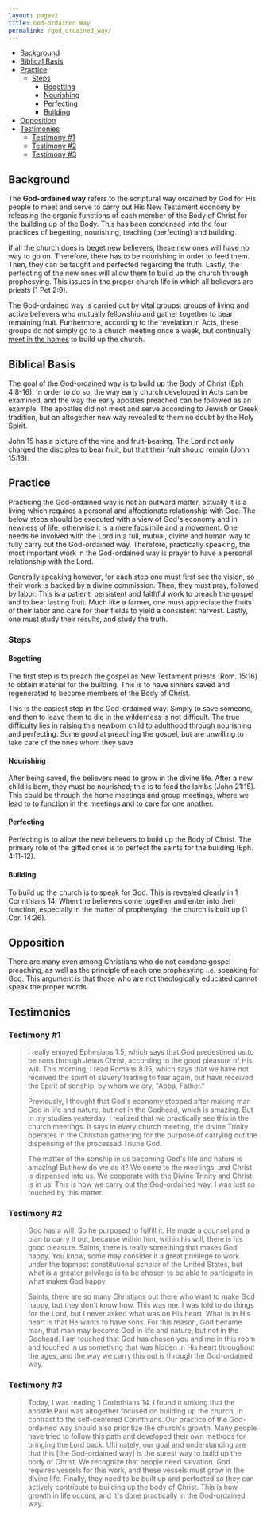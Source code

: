 ```yaml
---
layout: pagev2
title: God-ordained Way
permalink: /god_ordained_way/
---
```

- [Background](#background)
- [Biblical Basis](#biblical-basis)
- [Practice](#practice)
  - [Steps](#steps)
    - [Begetting](#begetting)
    - [Nourishing](#nourishing)
    - [Perfecting](#perfecting)
    - [Building](#building)
- [Opposition](#opposition)
- [Testimonies](#testimonies)
  - [Testimony #1](#testimony-1)
  - [Testimony #2](#testimony-2)
  - [Testimony #3](#testimony-3)

## Background

The **God-ordained way** refers to the scriptural way ordained by God for His people to meet and serve to carry out His New Testament economy by releasing the organic functions of each member of the Body of Christ for the building up of the Body. This has been condensed into the four practices of begetting, nourishing, teaching (perfecting) and building.

If all the church does is beget new believers, these new ones will have no way to go on. Therefore, there has to be nourishing in order to feed them. Then, they can be taught and perfected regarding the truth. Lastly, the perfecting of the new ones will allow them to build up the church through prophesying. This issues in the proper church life in which all believers are priests (1 Pet 2:9).

The God-ordained way is carried out by vital groups: groups of living and active believers who mutually fellowship and gather together to bear remaining fruit. Furthermore, according to the revelation in Acts, these groups do not simply go to a church meeting once a week, but continually [meet in the homes](../home_meeting) to build up the church.

## Biblical Basis

The goal of the God-ordained way is to build up the Body of Christ (Eph 4:8-16). In order to do so, the way early church developed in Acts can be examined, and the way the early apostles preached can be followed as an example. The apostles did not meet and serve according to Jewish or Greek tradition, but an altogether new way revealed to them no doubt by the Holy Spirit.

John 15 has a picture of the vine and fruit-bearing. The Lord not only charged the disciples to bear fruit, but that their fruit should remain (John 15:16).

## Practice

Practicing the God-ordained way is not an outward matter, actually it is a living which requires a personal and affectionate relationship with God. The below steps should be executed with a view of God's economy and in newness of life, otherwise it is a mere facsimile and a movement. One needs be involved with the Lord in a full, mutual, divine and human way to fully carry out the God-ordained way. Therefore, practically speaking, the most important work in the God-ordained way is prayer to have a personal relationship with the Lord.

Generally speaking however, for each step one must first see the vision, so their work is backed by a divine commission. Then, they must pray, followed by labor. This is a patient, persistent and faithful work to preach the gospel and to bear lasting fruit. Much like a farmer, one must appreciate the fruits of their labor and care for their fields to yield a consistent harvest. Lastly, one must study their results, and study the truth. 

### Steps

#### Begetting

The first step is to preach the gospel as New Testament priests (Rom. 15:16) to obtain material for the building. This is to have sinners saved and regenerated to become members of the Body of Christ. 

This is the easiest step in the God-ordained way. Simply to save someone, and then to leave them to die in the wilderness is not difficult. The true difficulty lies in raising this newborn child to adulthood through nourishing and perfecting. Some  good at preaching the gospel, but are unwilling to take care of the ones whom they save 

#### Nourishing

After being saved, the believers need to grow in the divine life. After a new child is born, they must be nourished; this is to feed the lambs (John 21:15). This could be through the home meetings and group meetings, where we lead to to function in the meetings and to care for one another.

#### Perfecting

Perfecting is to allow the new believers to build up the Body of Christ. The primary role of the gifted ones is to perfect the saints for the building (Eph. 4:11-12). 

#### Building

To build up the church is to speak for God. This is revealed clearly in 1 Corinthians 14. When the believers come together and enter into their function, especially in the matter of prophesying, the church is built up (1 Cor. 14:26). 

## Opposition

There are many even among Christians who do not condone gospel preaching, as well as the principle of each one prophesying i.e. speaking for God. This argument is that those who are not theologically educated cannot speak the proper words. 

## Testimonies

### Testimony #1

>I really enjoyed Ephesians 1:5, which says that God predestined us to be sons through Jesus Christ, according to the good pleasure of His will. This morning, I read Romans 8:15, which says that we have not received the spirit of slavery leading to fear again, but have received the Spirit of sonship, by whom we cry, "Abba, Father."
>
>Previously, I thought that God's economy stopped after making man God in life and nature, but not in the Godhead, which is amazing. But in my studies yesterday, I realized that we practically see this in the church meetings. It says in every church meeting, the divine Trinity operates in the Christian gathering for the purpose of carrying out the dispensing of the processed Triune God.
>
>The matter of the sonship in us becoming God's life and nature is amazing! But how do we do it? We come to the meetings, and Christ is dispensed into us. We cooperate with the Divine Trinity and Christ is in us! This is how we carry out the God-ordained way. I was just so touched by this matter.

### Testimony #2

>God has a will. So he purposed to fulfill it. He made a counsel and a plan to carry it out, because within him, within his will, there is his good pleasure. Saints, there is really something that makes God happy. You know, some may consider it a great privilege to work under the topmost constitutional scholar of the United States, but what is a greater privilege is to be chosen to be able to participate in what makes God happy. 
>
>Saints, there are so many Christians out there who want to make God happy, but they don't know how. This was me. I was told to do things for the Lord, but I never asked what was on His heart. What is in His heart is that He wants to have sons. For this reason, God became man, that man may become God in life and nature, but not in the Godhead. I am touched that God has chosen you and me in this room and touched in us something that was hidden in His heart throughout the ages, and the way we carry this out is through the God-ordained way.

### Testimony #3

>Today, I was reading 1 Corinthians 14. I found it striking that the apostle Paul was altogether focused on building up the church, in contrast to the self-centered Corinthians. Our practice of the God-ordained way should also prioritize the church's growth. Many people have tried to follow this path and developed their own methods for bringing the Lord back. Ultimately, our goal and understanding are that this [the God-ordained way] is the surest way to build up the body of Christ. We recognize that people need salvation. God requires vessels for this work, and these vessels must grow in the divine life. Finally, they need to be built up and perfected so they can actively contribute to building up the body of Christ. This is how growth in life occurs, and it's done practically in the God-ordained way.